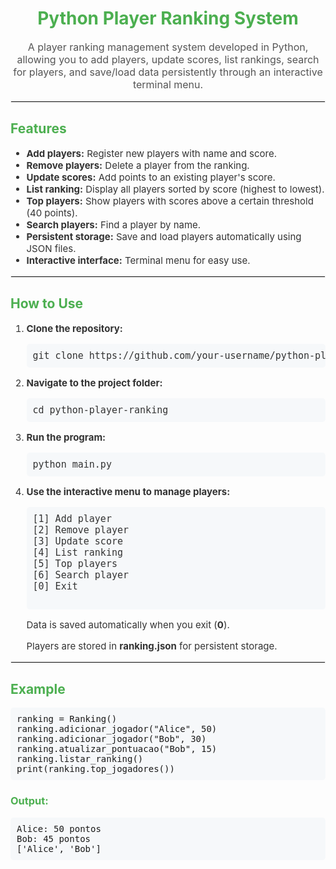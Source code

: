 <h1 style="text-align:center;color:#4CAF50;">Python Player Ranking System</h1>

<p style="text-align:center;font-size:16px;color:#555;">
A player ranking management system developed in Python, allowing you to add players, update scores, list rankings, search for players, and save/load data persistently through an interactive terminal menu.
</p>

<hr style="border:1px solid #eee;">

<h2 style="color:#4CAF50;">Features</h2>
<ul style="font-size:15px;color:#333;">
    <li><strong>Add players:</strong> Register new players with name and score.</li>
    <li><strong>Remove players:</strong> Delete a player from the ranking.</li>
    <li><strong>Update scores:</strong> Add points to an existing player's score.</li>
    <li><strong>List ranking:</strong> Display all players sorted by score (highest to lowest).</li>
    <li><strong>Top players:</strong> Show players with scores above a certain threshold (40 points).</li>
    <li><strong>Search players:</strong> Find a player by name.</li>
    <li><strong>Persistent storage:</strong> Save and load players automatically using JSON files.</li>
    <li><strong>Interactive interface:</strong> Terminal menu for easy use.</li>
</ul>

<hr style="border:1px solid #eee;">

<h2 style="color:#4CAF50;">How to Use</h2>
<ol style="font-size:15px;color:#333;">
    <li><strong>Clone the repository:</strong>
        <pre style="background-color:#f6f8fa;padding:10px;border-radius:5px;">git clone https://github.com/your-username/python-player-ranking.git</pre>
    </li>
    <li><strong>Navigate to the project folder:</strong>
        <pre style="background-color:#f6f8fa;padding:10px;border-radius:5px;">cd python-player-ranking</pre>
    </li>
    <li><strong>Run the program:</strong>
        <pre style="background-color:#f6f8fa;padding:10px;border-radius:5px;">python main.py</pre>
    </li>
    <li><strong>Use the interactive menu to manage players:</strong>
        <pre style="background-color:#f6f8fa;padding:10px;border-radius:5px;">
[1] Add player
[2] Remove player
[3] Update score
[4] List ranking
[5] Top players
[6] Search player
[0] Exit
        </pre>
        <p>Data is saved automatically when you exit (<strong>0</strong>).</p>
        <p>Players are stored in <strong>ranking.json</strong> for persistent storage.</p>
    </li>
</ol>

<hr style="border:1px solid #eee;">

<h2 style="color:#4CAF50;">Example</h2>
<pre style="background-color:#f6f8fa;padding:10px;border-radius:5px;font-size:14px;">
ranking = Ranking()
ranking.adicionar_jogador("Alice", 50)
ranking.adicionar_jogador("Bob", 30)
ranking.atualizar_pontuacao("Bob", 15)
ranking.listar_ranking()
print(ranking.top_jogadores())
</pre>

<h3 style="color:#4CAF50;">Output:</h3>
<pre style="background-color:#f6f8fa;padding:10px;border-radius:5px;font-size:14px;">
Alice: 50 pontos
Bob: 45 pontos
['Alice', 'Bob']
</pre>
